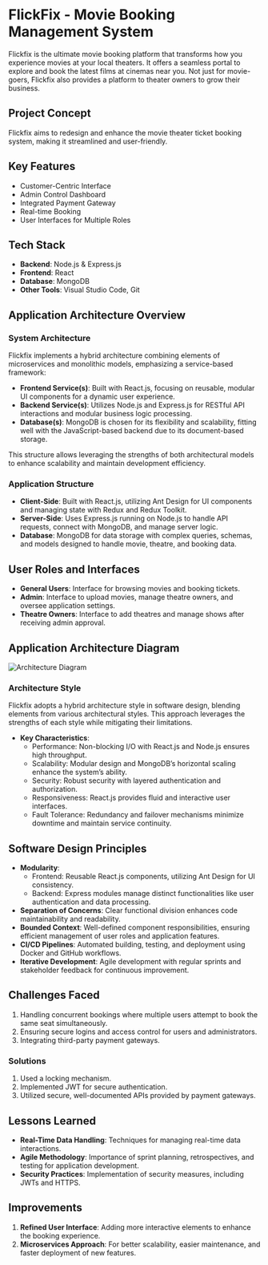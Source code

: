 
# FlickFix - Movie Booking Management System

Flickfix is the ultimate movie booking platform that transforms how you experience movies at your local theaters. It offers a seamless portal to explore and book the latest films at cinemas near you. Not just for movie-goers, Flickfix also provides a platform to theater owners to grow their business.

## Project Concept

Flickfix aims to redesign and enhance the movie theater ticket booking system, making it streamlined and user-friendly.

## Key Features

- Customer-Centric Interface
- Admin Control Dashboard
- Integrated Payment Gateway
- Real-time Booking
- User Interfaces for Multiple Roles

## Tech Stack

- **Backend**: Node.js & Express.js
- **Frontend**: React
- **Database**: MongoDB
- **Other Tools**: Visual Studio Code, Git

## Application Architecture Overview

### System Architecture

Flickfix implements a hybrid architecture combining elements of microservices and monolithic models, emphasizing a service-based framework:

- **Frontend Service(s)**: Built with React.js, focusing on reusable, modular UI components for a dynamic user experience.
- **Backend Service(s)**: Utilizes Node.js and Express.js for RESTful API interactions and modular business logic processing.
- **Database(s)**: MongoDB is chosen for its flexibility and scalability, fitting well with the JavaScript-based backend due to its document-based storage.

This structure allows leveraging the strengths of both architectural models to enhance scalability and maintain development efficiency.

### Application Structure

- **Client-Side**: Built with React.js, utilizing Ant Design for UI components and managing state with Redux and Redux Toolkit.
- **Server-Side**: Uses Express.js running on Node.js to handle API requests, connect with MongoDB, and manage server logic.
- **Database**: MongoDB for data storage with complex queries, schemas, and models designed to handle movie, theatre, and booking data.

## User Roles and Interfaces

- **General Users**: Interface for browsing movies and booking tickets.
- **Admin**: Interface to upload movies, manage theatre owners, and oversee application settings.
- **Theatre Owners**: Interface to add theatres and manage shows after receiving admin approval.

## Application Architecture Diagram

![Architecture Diagram](architecture_diagram.png)

### Architecture Style

Flickfix adopts a hybrid architecture style in software design, blending elements from various architectural styles. This approach leverages the strengths of each style while mitigating their limitations.

- **Key Characteristics**:
  - Performance: Non-blocking I/O with React.js and Node.js ensures high throughput.
  - Scalability: Modular design and MongoDB’s horizontal scaling enhance the system’s ability.
  - Security: Robust security with layered authentication and authorization.
  - Responsiveness: React.js provides fluid and interactive user interfaces.
  - Fault Tolerance: Redundancy and failover mechanisms minimize downtime and maintain service continuity.

## Software Design Principles

- **Modularity**: 
  - Frontend: Reusable React.js components, utilizing Ant Design for UI consistency.
  - Backend: Express modules manage distinct functionalities like user authentication and data processing.
- **Separation of Concerns**: Clear functional division enhances code maintainability and readability.
- **Bounded Context**: Well-defined component responsibilities, ensuring efficient management of user roles and application features.
- **CI/CD Pipelines**: Automated building, testing, and deployment using Docker and GitHub workflows.
- **Iterative Development**: Agile development with regular sprints and stakeholder feedback for continuous improvement.

## Challenges Faced

1. Handling concurrent bookings where multiple users attempt to book the same seat simultaneously.
2. Ensuring secure logins and access control for users and administrators.
3. Integrating third-party payment gateways.

### Solutions

1. Used a locking mechanism.
2. Implemented JWT for secure authentication.
3. Utilized secure, well-documented APIs provided by payment gateways.

## Lessons Learned

- **Real-Time Data Handling**: Techniques for managing real-time data interactions.
- **Agile Methodology**: Importance of sprint planning, retrospectives, and testing for application development.
- **Security Practices**: Implementation of security measures, including JWTs and HTTPS.

## Improvements

1. **Refined User Interface**: Adding more interactive elements to enhance the booking experience.
2. **Microservices Approach**: For better scalability, easier maintenance, and faster deployment of new features.
